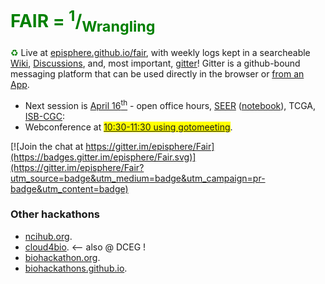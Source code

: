 <h1 style="color:green">FAIR = <sup>1</sup>/<sub>Wrangling</sub></h1>

<span style="color:green">&#9851;</span> Live at [episphere.github.io/fair](https://episphere.github.io/fair), with weekly logs kept in a searcheable [Wiki](https://sites.google.com/view/fair-data/home), [Discussions](https://github.com/episphere/fair/discussions), and, most important, [gitter](https://gitter.im/episphere/Fair)! Gitter is a github-bound messaging platform that can be used directly in the browser or [from an App](https://gitter.im/apps).

 * Next session is [April 16<sup>th</sup>](https://sites.google.com/view/fair-data/2021/2021-04-16-apr) - open office hours, <a href="https://api.seer.cancer.gov" target="_blank">SEER</a> (<a href="https://observablehq.com/@episphere/caviz" target="_blank">notebook</a>), TCGA, <a href="https://isb-cancer-genomics-cloud.readthedocs.io/en/latest/sections/HowToGetStartedonISB-CGC.html" target="_blank">ISB-CGC</a>:
 * Webconference at <span style="background-color:yellow">[10:30-11:30 using gotomeeting](https://global.gotomeeting.com/join/751234733)</span>. 

[![Join the chat at https://gitter.im/episphere/Fair](https://badges.gitter.im/episphere/Fair.svg)](https://gitter.im/episphere/Fair?utm_source=badge&utm_medium=badge&utm_campaign=pr-badge&utm_content=badge)

### Other hackathons

* [ncihub.org](https://ncihub.org/).
* [cloud4bio](https://cloud4bio.github.io). <-- also @ DCEG !
* [biohackathon.org](http://www.biohackathon.org).
* [biohackathons.github.io](https://biohackathons.github.io). 
